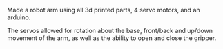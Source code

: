 Made a robot arm using all 3d printed parts, 4 servo motors, and an arduino. 

The servos allowed for rotation about the base, front/back and up/down movement of the arm, as well as the ability to open and close the gripper. 
